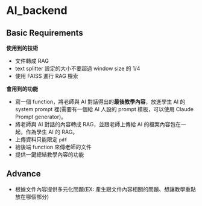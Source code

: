 # AI_backend

## Basic Requirements
**使用到的技術**
- 文件轉成 RAG
- text splitter 設定的大小不要超過 window size 的 1/4
- 使用 FAISS 進行 RAG 檢索


**會用到的功能**
- 寫一個 function，將老師與 AI 對話得出的**最後教學內容**，放進學生 AI 的 system prompt 裡(需要有一個給 AI 人設的 prompt 模板，可以使用 Claude Prompt generator)。
- 將老師與 AI 對話的內容轉成 RAG，並跟老師上傳給 AI 的檔案內容包在一起，作為學生 AI 的 RAG。
- 上傳資料只能限定 `pdf`
- 給後端 function 來傳老師的文件
- 提供一鍵總結教學內容的功能

## Advance
- 根據文件內容提供多元化問題(EX: 產生跟文件內容相關的問題、想讓教學重點放在哪個部分)
